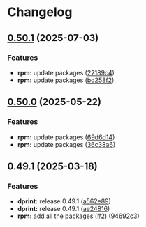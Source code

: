 # Changelog

## [0.50.1](https://github.com/joshuachp/packages/compare/dprint-v0.50.0...dprint-v0.50.1) (2025-07-03)


### Features

* **rpm:** update packages ([22189c4](https://github.com/joshuachp/packages/commit/22189c4788091fae4de85ac6dab56ca437251ece))
* **rpm:** update packages ([bd258f2](https://github.com/joshuachp/packages/commit/bd258f25dff4d5120ac9c7ed0d7652faa74233a2))

## [0.50.0](https://github.com/joshuachp/packages/compare/dprint-v0.49.1...dprint-v0.50.0) (2025-05-22)


### Features

* **rpm:** update packages ([69d6d14](https://github.com/joshuachp/packages/commit/69d6d1419060e93f019cc3d412702c85d58e6a2f))
* **rpm:** update packages ([36c38a6](https://github.com/joshuachp/packages/commit/36c38a6b07a9bf44a65c43a1199c6e364ce13ce6))

## 0.49.1 (2025-03-18)


### Features

* **dprint:** release 0.49.1 ([a562e89](https://github.com/joshuachp/packages/commit/a562e89cf13ba24294f00e271bfda5a9fed0f0a9))
* **dprint:** release 0.49.1 ([ae24816](https://github.com/joshuachp/packages/commit/ae2481646407c5c1327bee1159dd6def96350499))
* **rpm:** add all the packages ([#2](https://github.com/joshuachp/packages/issues/2)) ([94692c3](https://github.com/joshuachp/packages/commit/94692c3e51d56c0cd6b247db63361bc7d5bc2532))
